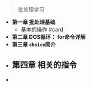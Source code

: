> 批处理学习

- **第一章 批处理基础**
	- 基本的操作 #card
- **第二章  DOS循环： for命令详解**
- **第三章 `choice`简介**
- **第四章 相关的指令**
	-
-